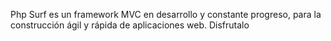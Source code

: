 Php Surf es un framework MVC en desarrollo y constante progreso, para la construcción ágil y rápida de aplicaciones web. Disfrutalo
